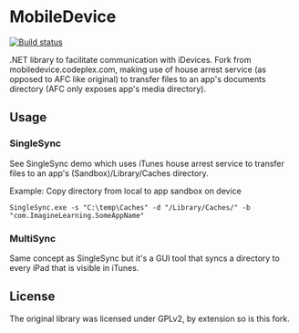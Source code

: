 # MobileDevice

[![Build status](https://ci.appveyor.com/api/projects/status?id=xber12ij1cnq90nm)](https://ci.appveyor.com/project/imaginelearning-public-mobiledevice)

.NET library to facilitate communication with iDevices. Fork from mobiledevice.codeplex.com, making use of house arrest service (as opposed to AFC like original) to transfer files to an app's documents directory (AFC only exposes app's media directory).

## Usage

### SingleSync

See SingleSync demo which uses iTunes house arrest service to transfer files to an app's (Sandbox)/Library/Caches directory.

Example: Copy directory from local to app sandbox on device

	SingleSync.exe -s "C:\temp\Caches" -d "/Library/Caches/" -b "com.ImagineLearning.SomeAppName"

### MultiSync

Same concept as SingleSync but it's a GUI tool that syncs a directory to every iPad that is visible in iTunes.

## License

The original library was licensed under GPLv2, by extension so is this fork.